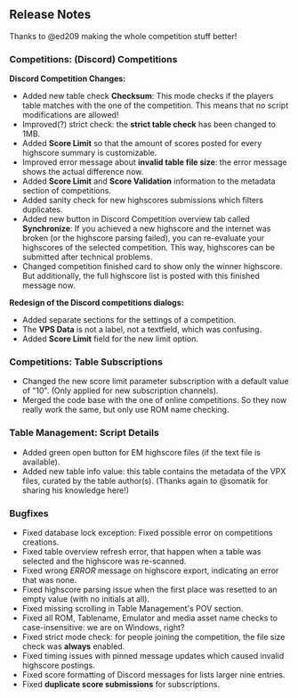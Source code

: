 ## Release Notes

Thanks to @ed209 making the whole competition stuff better!

### Competitions: (Discord) Competitions

**Discord Competition Changes:**

 - Added new table check **Checksum**: This mode checks if the players table matches with the one of the competition. This means that no script modifications are allowed!
 - Improved(?) strict check: the **strict table check** has been changed to 1MB.
 - Added **Score Limit** so that the amount of scores posted for every highscore summary is customizable.
 - Improved error message about **invalid table file size**: the error message shows the actual difference now.
 - Added **Score Limit** and **Score Validation** information to the metadata section of competitions.
 - Added sanity check for new highscores submissions which filters duplicates.
 - Added new button in Discord Competition overview tab called **Synchronize**: If you achieved a new highscore and the internet was broken (or the highscore parsing failed), you can re-evaluate your highscores of the selected competition. This way, highscores can be submitted after technical problems. 
 - Changed competition finished card to show only the winner highscore. But additionally, the full highscore list is posted with this finished message now.

**Redesign of the Discord competitions dialogs:**

 - Added separate sections for the settings of a competition.
 - The **VPS Data** is not a label, not a textfield, which was confusing.
 - Added **Score Limit** field for the new limit option.

### Competitions: Table Subscriptions

- Changed the new score limit parameter subscription with a default value of "10". (Only applied for new subscription channels).
- Merged the code base with the one of online competitions. So they now really work the same, but only use ROM name checking.

### Table Management: Script Details

- Added green open button for EM highscore files (if the text file is available).
- Added new table info value: this table contains the metadata of the VPX files, curated by the table author(s).  (Thanks again to @somatik for sharing his knowledge here!)

### Bugfixes

- Fixed database lock exception: Fixed possible error on competitions creations.
- Fixed table overview refresh error, that happen when a table was selected and the highscore was re-scanned.
- Fixed wrong _ERROR_ message on highscore export, indicating an error that was none.
- Fixed highscore parsing issue when the first place was resetted to an empty value (with no initials at all).
- Fixed missing scrolling in Table Management's POV section.
- Fixed all ROM, Tablename, Emulator and media asset name checks to case-insensitive: we are on Windows, right?
- Fixed strict mode check: for people joining the competition, the file size check was **always** enabled.
- Fixed timing issues with pinned message updates which caused invalid highscore postings.
- Fixed score formatting of Discord messages for lists larger nine entries.
- Fixed **duplicate score submissions** for subscriptions.

